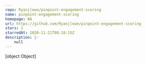 ```yaml
---
repo: Ryanjlowe/pinpoint-engagement-scoring
name: pinpoint-engagement-scoring
homepage: NA
url: https://github.com/Ryanjlowe/pinpoint-engagement-scoring
stars: 1
starredAt: 2020-11-21T08:18:15Z
description: |-
    null
---
```


[object Object]
